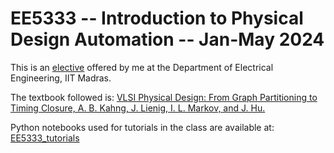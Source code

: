 # EE5333 -- Introduction to Physical Design Automation -- Jan-May 2024

This is an [elective](https://www.ee.iitm.ac.in/courses/syllabus/EE5333) offered by me at the Department of Electrical Engineering, IIT Madras.

The textbook followed is:
[VLSI Physical Design: From Graph Partitioning to Timing Closure, A. B. Kahng, J. Lienig, I. L. Markov, and J. Hu.](https://doi.org/10.1007/978-90-481-9591-6)

Python notebooks used for tutorials in the class are available at:
[EE5333_tutorials](https://github.com/srini229/EE5333_tutorials/)
